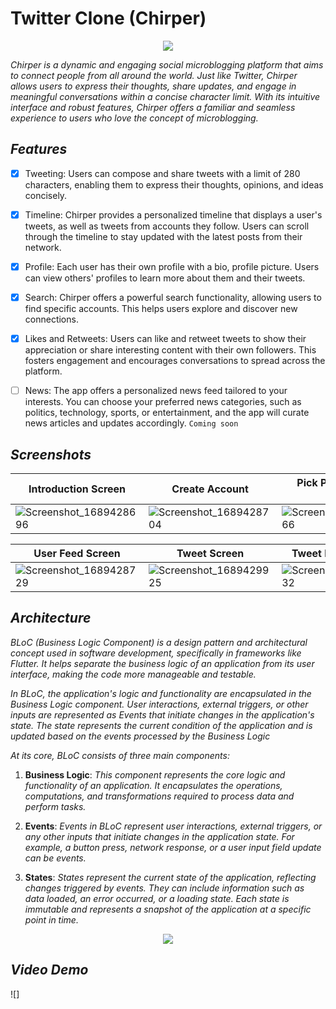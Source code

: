# Twitter Clone (Chirper)

<p align="center">
<img src="https://github.com/kareem-nehad/twitter_clone/assets/80595523/4e525a1b-c6ee-4783-8ddd-f7c1b405920b">
</p>

*Chirper is a dynamic and engaging social microblogging platform that aims to connect people from all around the world. Just like Twitter, Chirper allows users to express their thoughts, share updates, and engage in meaningful conversations within a concise character limit. With its intuitive interface and robust features, Chirper offers a familiar and seamless experience to users who love the concept of microblogging.*



## *Features*
- [x] Tweeting: Users can compose and share tweets with a limit of 280 characters, enabling them to express their thoughts, opinions, and ideas concisely.

- [x] Timeline:  Chirper provides a personalized timeline that displays a user's tweets, as well as tweets from accounts they follow. Users can scroll through the timeline to stay updated with the latest posts from their network.

- [x] Profile: Each user has their own profile with a bio, profile picture. Users can view others' profiles to learn more about them and their tweets.

- [x] Search: Chirper offers a powerful search functionality, allowing users to find specific accounts. This helps users explore and discover new connections.

- [x] Likes and Retweets: Users can like and retweet tweets to show their appreciation or share interesting content with their own followers. This fosters engagement and encourages conversations to spread across the platform.

- [ ] News: The app offers a personalized news feed tailored to your interests. You can choose your preferred news categories, such as politics, technology, sports, or entertainment, and the app will curate news articles and updates accordingly. `Coming soon`


## *Screenshots*

| Introduction Screen | Create Account | Pick Profile Picture Screen | Log In |
| --- | --- | --- | --- |
| ![Screenshot_1689428696](https://github.com/kareem-nehad/twitter_clone/assets/80595523/0b8111e8-b789-48f3-b4d2-231f3e9558f6) | ![Screenshot_1689428704](https://github.com/kareem-nehad/twitter_clone/assets/80595523/d2c867d5-a326-42f9-8e21-849654180020) | ![Screenshot_1689428766](https://github.com/kareem-nehad/twitter_clone/assets/80595523/09dc742d-b78a-4bd8-9136-46c4d85421ea) | ![Screenshot_1689428711](https://github.com/kareem-nehad/twitter_clone/assets/80595523/6809ef4a-0799-4279-b99f-9b79e72657f5) |

| User Feed Screen | Tweet Screen | Tweet Details Screen | Profile Screen |
| --- | --- | --- | --- |
| ![Screenshot_1689428729](https://github.com/kareem-nehad/twitter_clone/assets/80595523/3ae82468-c656-4d7f-a564-22514b813098) | ![Screenshot_1689429925](https://github.com/kareem-nehad/twitter_clone/assets/80595523/242e3c08-2a69-4995-9922-17c15c93d124) | ![Screenshot_1689428732](https://github.com/kareem-nehad/twitter_clone/assets/80595523/7704b3a4-9231-43da-808b-4b88a1e57131) | ![Screenshot_1689428735](https://github.com/kareem-nehad/twitter_clone/assets/80595523/34366f3f-79ac-411b-9e8f-50094b774d76) |




## *Architecture*

*BLoC (Business Logic Component) is a design pattern and architectural concept used in software development, specifically in frameworks like Flutter. It helps separate the business logic of an application from its user interface, making the code more manageable and testable.*

*In BLoC, the application's logic and functionality are encapsulated in the Business Logic component. User interactions, external triggers, or other inputs are represented as Events that initiate changes in the application's state. The state represents the current condition of the application and is updated based on the events processed by the Business Logic*

*At its core, BLoC consists of three main components:*

1.  **Business Logic**: *This component represents the core logic and functionality of an application. It encapsulates the operations, computations, and transformations required to process data and perform tasks.*

2.  **Events**: *Events in BLoC represent user interactions, external triggers, or any other inputs that initiate changes in the application state. For example, a button press, network response, or a user input field update can be events.*

3.  **States**: *States represent the current state of the application, reflecting changes triggered by events. They can include information such as data loaded, an error occurred, or a loading state. Each state is immutable and represents a snapshot of the application at a specific point in time.*


<p align="center">
<img src="https://github.com/kareem-nehad/twitter_clone/assets/80595523/e3f8da53-4254-464e-a5c3-38f787a3f91b">
</p>

## *Video Demo*

![]

